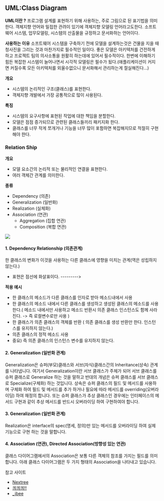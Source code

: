 ## UML:Class Diagram

**UML이란 ?**
프로그램 설계를 표현하기 위해 사용하는, 주로 그림으로 된 표기법을 의미한다. 객체지향 언어와 밀접한 관려이 있기에 객체지향 모델링 언어라고도한다. 소프트웨어 시스템, 업무모델링, 시스템의 산출물을 규정하고 문서화하는 언어이다.

**사용하는 이유**
소프트웨어 시스템을 구축하기 전에 모델을 설계하는것은 건물을 지을 때 청사진을 그리는 것과 마찬가지로 필수적인 일이다. 좋은 모델은 아키텍처를 건전하게 하고 프로젝트 팀의 의사소통을 원활히 하는데에 있어서 필수적이다. 한번에 이해하기 힘든 복잡한 시스템이 늘어나면서 시각적 모델링은 필수가 됬다.(애플리케이션이 커지면 커질수록 모든 아키텍처를 외울수없으니 문서화해서 관리하는게 절실해진다...)


**개요**
- 시스템의 논리적인 구조(클래스)를 표현한다.
- 객체지향 개발에서 가장 공통적으로 많이 사용된다.

**특징**
- 시스템의 요구사항에 표현된 작업에 대한 책임을 분할한다.
- 모델은 점점 증가되므로 관련된 클래스들끼리 패키지화 한다.
- 클래스를 너무 작게 쪼개거나 기능을 너무 많이 포함하면 복잡해지므로 적절히 구현해야 한다.


### Relation Ship

**개요**
- 모델 요소간의 논리적 또는 물리적인 연결을 표현한다.
- 여러 객체간 관계를 의미한다.

**종류**
- Dependency (의존)
- Generalization (일반화)
- Realization (실체화)
- Association (연관)
  - Aggregation (집합 연관)
  - Composition (복합 연관)

![](https://i.imgur.com/mtZAoJB.png)

#### 1. Dependency Relationship (의존관계)
한 클래스의 변화가 이것을 사용하는 다른 클래스에 영향을 미치는 관계(역은 성립하지 않는다.)
- 표현은 점선에 화살표이다. --------->

**적용 예시**
- 한 클래스의 메소드가 다른 클래스를 인자로 받아 메소드내에서 사용
- 한 클래스의 메소드 내에서 다른 클래스를 생성하고 생성된 클래스의 메소드를 사용한다.( 메소드 내에서만 사용하고 메소드 반환시 의존 클래스 인스턴스도 함께 사라진다. -> 즉 로컬변수로만 사용 )
- 한 클래스가 의존 클래스의 객체를 반환 ( 의존 클래스를 생성 반환만 한다. 인스턴스를 유지하지 않는다.)
- 의존 클래스의 정적 메소드 사용
- 중요) 즉 의존 클래스의 인스턴스 변수를 유지하지 않는다.


#### 2. Generalization (일반화 관계)
Generalization은 슈퍼(부모)클래스와 서브(자식)클래스간의 Inheritance(상속) 관계를 나타냅니다. 여기서 Generalization이란 서브 클래스가 주체가 되어 서브 클래스를 슈퍼 클래스로 Generalize 하는 것을 말하고 반대의 개념은 슈퍼 클래스를 서브 클래스로 Specialize(구체화) 하는 것입니다. 상속은 슈퍼 클래스의 필드 및 메서드를 사용하며 구체화 하여 필드 및 메서드를 추가 하거나 필요에 따라 메서드를 overriding(오버라이딩) 하여 재정의 합니다. 또는 슈퍼 클래스가 추상 클래스인 경우에는 인터페이스의 메서드 구현과 같이 추상 메서드를 반드시 오버라이딩 하여 구현하여야 합니다.

#### 3. Generalization (일반화 관계)
Realization은 interface의 spec(명세, 정의)만 있는 메서드를 오버라이딩 하여 실제 기능으로 구현 하는 것을 말합니다.

#### 4. Association (연관), Directed Association(방향성 있는 연관)
클래스 다이어그램에서의 Association은 보통 다른 객체의 참조를 가지는 필드를 의미합니다. 아래 클래스 다이어그램은 두 가지 형태의 Association을 나타내고 있습니다.



참고 사이트
* [Nextree](http://www.nextree.co.kr/p6753/)
* [킈킈킈!!](http://ysmanse.tistory.com/31)
* [_jbee](http://asfirstalways.tistory.com/95)
